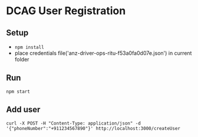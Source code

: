 
# DCAG User Registration

## Setup
- `npm install`
- place credentials file('anz-driver-ops-ritu-f53a0fa0d07e.json') in current folder

## Run
`npm start`

## Add user
`curl -X POST -H "Content-Type: application/json" -d '{"phoneNumber":"+911234567890"}' http://localhost:3000/createUser`